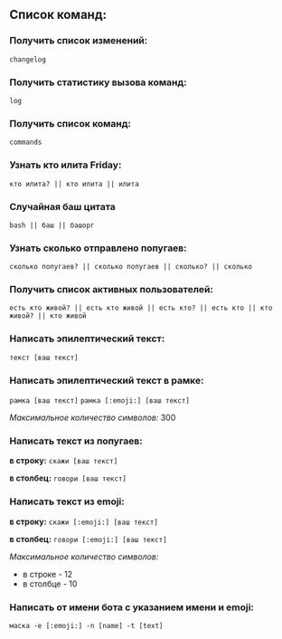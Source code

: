 ## Список команд:

### Получить список изменений:
`changelog`

### Получить статистику вызова команд:
`log`

### Получить список команд:
`commands`

### Узнать кто илита Friday:
`кто илита? || кто илита || илита`

### Случайная баш цитата
`bash || баш || башорг`

### Узнать сколько отправлено попугаев:
`сколько попугаев? || сколько попугаев || сколько? || сколько`

### Получить список активных пользователей:
`есть кто живой? || есть кто живой || есть кто? || есть кто || кто живой? || кто живой`

### Написать эпилептический текст:
`текст [ваш текст]`

### Написать эпилептический текст в рамке:
`рамка [ваш текст]`
`рамка [:emoji:] [ваш текст]`

*Максимальное количество символов:* 300


### Написать текст из попугаев:
**в строку:** `скажи [ваш текст]`

**в столбец:** `говори [ваш текст]`

### Написать текст из emoji:
**в строку:** `скажи [:emoji:] [ваш текст]`

**в столбец:** `говори [:emoji:] [ваш текст]`

*Максимальное количество символов:*
- в строке - 12
- в столбце - 10

### Написать от имени бота с указанием имени и emoji:
`маска -e [:emoji:] -n [name] -t [text]`
